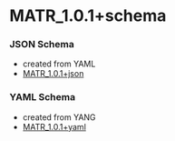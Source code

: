 # MATR_1.0.1+schema  

### JSON Schema  
- created from YAML  
- [MATR_1.0.1+json](./MATR_1.0.1+json.json)  

### YAML Schema  
- created from YANG  
- [MATR_1.0.1+yaml](./MATR_1.0.1+yaml.yaml)  

